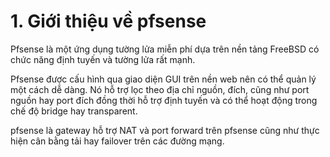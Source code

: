 # 1. Giới thiệu về pfsense

  


Pfsense là một ứng dụng tường lửa miễn phí dựa trên nền tảng FreeBSD có chức năng định tuyến và tường lửa rất mạnh.

Pfsense được cấu hình qua giao diện GUI trên nền web nên có thể quản lý một cách dễ dàng. Nó hỗ trợ lọc theo địa chỉ nguồn, đích, cũng như port nguồn hay port đích đồng thời hỗ trợ định tuyến và có thể hoạt động trong chế độ bridge hay transparent.

pfsense là gateway hỗ trợ NAT và port forward trên pfsense cũng như thực hiện cân bằng tải hay failover trên các đường mạng.

